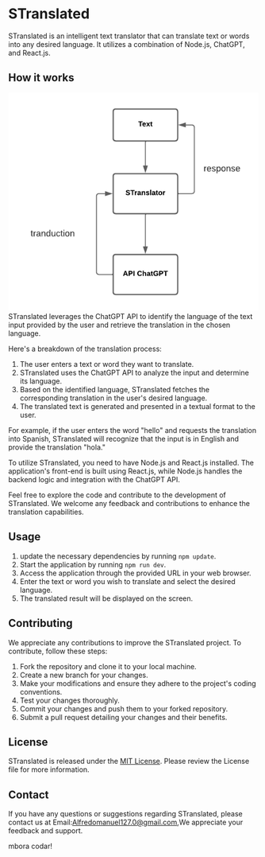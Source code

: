 STranslated
==================

STranslated is an intelligent text translator that can translate text or words into any desired language. It utilizes a combination of Node.js, ChatGPT, and React.js.

How it works
------------------
<img src="https://github.com/alfredo003/STranslator/blob/main/Diagrama%20em%20branco.png"/>
STranslated leverages the ChatGPT API to identify the language of the text input provided by the user and retrieve the translation in the chosen language.

Here's a breakdown of the translation process:

1. The user enters a text or word they want to translate.
2. STranslated uses the ChatGPT API to analyze the input and determine its language.
3. Based on the identified language, STranslated fetches the corresponding translation in the user's desired language.
4. The translated text is generated and presented in a textual format to the user.

For example, if the user enters the word "hello" and requests the translation into Spanish, STranslated will recognize that the input is in English and provide the translation "hola."

To utilize STranslated, you need to have Node.js and React.js installed. The application's front-end is built using React.js, while Node.js handles the backend logic and integration with the ChatGPT API.

Feel free to explore the code and contribute to the development of STranslated. We welcome any feedback and contributions to enhance the translation capabilities.

Usage
------------------

1. update the necessary dependencies by running `npm update`.
2. Start the application by running `npm run dev`.
3. Access the application through the provided URL in your web browser.
4. Enter the text or word you wish to translate and select the desired language.
5. The translated result will be displayed on the screen.

Contributing
------------------

We appreciate any contributions to improve the STranslated project. To contribute, follow these steps:

1. Fork the repository and clone it to your local machine.
2. Create a new branch for your changes.
3. Make your modifications and ensure they adhere to the project's coding conventions.
4. Test your changes thoroughly.
5. Commit your changes and push them to your forked repository.
6. Submit a pull request detailing your changes and their benefits.

License
------------------

STranslated is released under the [MIT License](link-to-your-license-file). Please review the License file for more information.

Contact
------------------

If you have any questions or suggestions regarding STranslated, please contact us at Email:Alfredomanuel127.0@gmail.com,We appreciate your feedback and support.

mbora codar!
